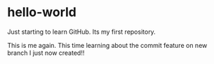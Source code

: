 # hello-world
Just starting to learn GitHub. Its my first repository.

This is me again. This time learning about the commit feature on new branch I just now created!!
